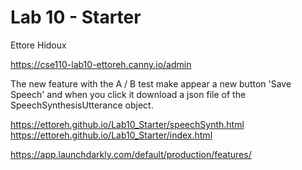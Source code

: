 # Lab 10 - Starter

Ettore Hidoux

https://cse110-lab10-ettoreh.canny.io/admin

The new feature with the A / B test make appear a new button 'Save Speech' and when you click it download a json file of the SpeechSynthesisUtterance object.

https://ettoreh.github.io/Lab10_Starter/speechSynth.html
https://ettoreh.github.io/Lab10_Starter/index.html

https://app.launchdarkly.com/default/production/features/
